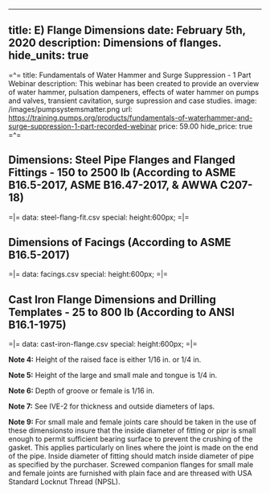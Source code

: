 -----
title: E) Flange Dimensions
date: February 5th, 2020
description: Dimensions of flanges.
hide_units: true
-----

=^=
title: Fundamentals of Water Hammer and Surge Suppression - 1 Part Webinar
description: This webinar has been created to provide an overview of water hammer, pulsation dampeners, effects of water hammer on pumps and valves, transient cavitation, surge supression and case studies.
image: /images/pumpsystemsmatter.png
url: https://training.pumps.org/products/fundamentals-of-waterhammer-and-surge-suppression-1-part-recorded-webinar
price: 59.00
hide_price: true
=^=

## Dimensions: Steel Pipe Flanges and Flanged Fittings - 150 to 2500 lb (According to ASME B16.5-2017, ASME B16.47-2017, & AWWA C207-18)

=|=
data: steel-flang-fit.csv
special: height:600px;
=|=

## Dimensions of Facings (According to ASME B16.5-2017)

=|=
data: facings.csv
special: height:600px;
=|=

## Cast Iron Flange Dimensions and Drilling Templates - 25 to 800 lb (According to ANSI B16.1-1975)

=|=
data: cast-iron-flange.csv
special: height:600px;
=|=

**Note 4:** Height of the raised face is either 1/16 in. or 1/4 in.

**Note 5:** Height of the large and small male and tongue is 1/4 in.

**Note 6:** Depth of groove or female is 1/16 in.

**Note 7:** See IVE-2 for thickness and outside diameters of laps.

**Note 9:** For small male and female joints care should be taken in the use of these dimensionsto insure that the inside diameter of fitting or pipr is small enough to permit sufficient bearing surface to prevent the crushing of
the gasket. This applies particularly on lines where the joint is made on the end of the pipe. Inside diameter of fitting should match inside diameter of pipe as specified by the purchaser. Screwed companion flanges for small male 
and female joints are furnished with plain face and are threased with USA Standard Locknut Thread (NPSL).
